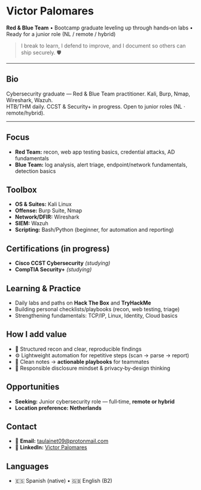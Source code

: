 # Victor Palomares

**Red & Blue Team** • Bootcamp graduate leveling up through hands‑on labs • Ready for a junior role (NL / remote / hybrid)

> I break to learn, I defend to improve, and I document so others can ship securely. 🛡️

---

## Bio

Cybersecurity graduate — Red & Blue Team practitioner. Kali, Burp, Nmap, Wireshark, Wazuh.  
HTB/THM daily. CCST & Security+ in progress. Open to junior roles (NL · remote/hybrid).

---

## Focus

- **Red Team:** recon, web app testing basics, credential attacks, AD fundamentals
- **Blue Team:** log analysis, alert triage, endpoint/network fundamentals, detection basics

## Toolbox

- **OS & Suites:** Kali Linux
- **Offense:** Burp Suite, Nmap
- **Network/DFIR:** Wireshark
- **SIEM:** Wazuh
- **Scripting:** Bash/Python (beginner, for automation and reporting)

## Certifications (in progress)

- **Cisco CCST Cybersecurity** *(studying)*
- **CompTIA Security+** *(studying)*

## Learning & Practice

- Daily labs and paths on **Hack The Box** and **TryHackMe**
- Building personal checklists/playbooks (recon, web testing, triage)
- Strengthening fundamentals: TCP/IP, Linux, Identity, Cloud basics

## How I add value

- 🔎 Structured recon and clear, reproducible findings
- ⚙️ Lightweight automation for repetitive steps (scan → parse → report)
- 🧰 Clean notes → **actionable playbooks** for teammates
- 🤝 Responsible disclosure mindset & privacy‑by‑design thinking

## Opportunities

- **Seeking:** Junior cybersecurity role — full‑time, **remote or hybrid**
- **Location preference:** **Netherlands**

## Contact

- 📧 **Email:** [taulainet09@protonmail.com](mailto:taulainet09@protonmail.com)
- 🔗 **LinkedIn:** [Victor Palomares]([https://www.linkedin.com/in/victor-palomares-2b5388172/](https://www.linkedin.com/in/v%C3%ADctor-palomares-aracil-2b5388172/))

## Languages

- 🇪🇸 Spanish (native) • 🇬🇧 English (B2)
